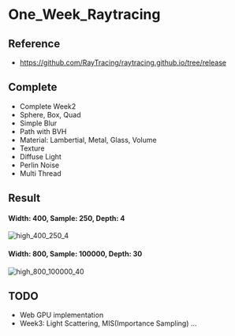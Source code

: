 # One_Week_Raytracing

## Reference
- https://github.com/RayTracing/raytracing.github.io/tree/release

## Complete
- Complete Week2
- Sphere, Box, Quad
- Simple Blur
- Path with BVH
- Material: Lambertial, Metal, Glass, Volume
- Texture
- Diffuse Light
- Perlin Noise
- Multi Thread

## Result
#### Width: 400, Sample: 250, Depth: 4
![high_400_250_4](https://github.com/user-attachments/assets/31a54016-4100-4d9d-af6f-1543bb9ea5f4)

#### Width: 800, Sample: 100000, Depth: 30
![high_800_100000_40](https://github.com/user-attachments/assets/43ebd728-2f53-40a4-9824-dd24382326d3)

## TODO
- Web GPU implementation
- Week3: Light Scattering, MIS(Importance Sampling) ...
